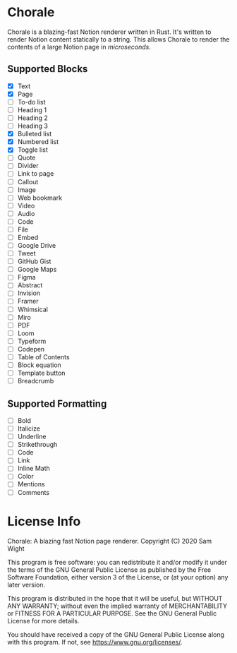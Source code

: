 # Chorale

Chorale is a blazing-fast Notion renderer written in Rust. It's written to render Notion content statically to a string. This allows Chorale to render the contents of a large Notion page in *microseconds*.

## Supported Blocks

- [x] Text
- [x] Page
- [ ] To-do list
- [ ] Heading 1
- [ ] Heading 2
- [ ] Heading 3
- [x] Bulleted list
- [x] Numbered list
- [x] Toggle list
- [ ] Quote
- [ ] Divider
- [ ] Link to page
- [ ] Callout
- [ ] Image
- [ ] Web bookmark
- [ ] Video
- [ ] Audio
- [ ] Code
- [ ] File
- [ ] Embed
- [ ] Google Drive
- [ ] Tweet
- [ ] GitHub Gist
- [ ] Google Maps
- [ ] Figma
- [ ] Abstract
- [ ] Invision
- [ ] Framer
- [ ] Whimsical
- [ ] Miro
- [ ] PDF
- [ ] Loom
- [ ] Typeform
- [ ] Codepen
- [ ] Table of Contents
- [ ] Block equation
- [ ] Template button
- [ ] Breadcrumb

## Supported Formatting
- [ ] Bold
- [ ] Italicize
- [ ] Underline
- [ ] Strikethrough
- [ ] Code
- [ ] Link
- [ ] Inline Math
- [ ] Color
- [ ] Mentions
- [ ] Comments

# License Info

Chorale: A blazing fast Notion page renderer.
Copyright (C) 2020 Sam Wight

This program is free software: you can redistribute it and/or modify it under the terms of the GNU General Public License as published by the Free Software Foundation, either version 3 of the License, or (at your option) any later version.

This program is distributed in the hope that it will be useful, but WITHOUT ANY WARRANTY; without even the implied warranty of MERCHANTABILITY or FITNESS FOR A PARTICULAR PURPOSE. See the GNU General Public License for more details.

You should have received a copy of the GNU General Public License along with this program. If not, see <https://www.gnu.org/licenses/>.

